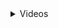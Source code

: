 <details><summary>Videos</summary>
* [HackerSploit](https://www.youtube.com/c/HackerSploit)
</details>
